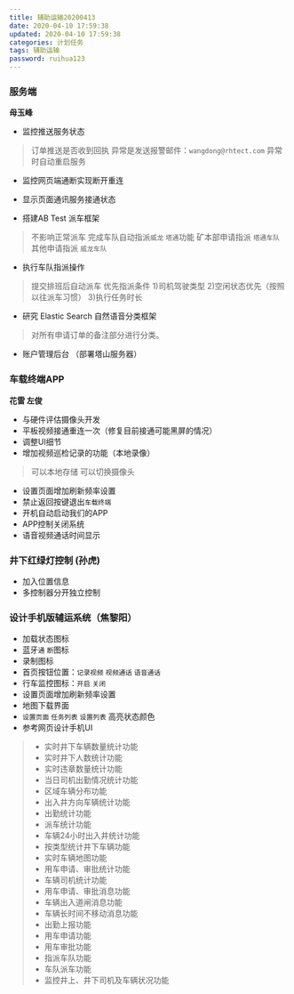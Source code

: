 ```yaml
---
title: 辅助运输20200413
date: 2020-04-10 17:59:38
updated: 2020-04-10 17:59:38
categories: 计划任务
tags: 辅助运输
password: ruihua123
---
```


### 服务端
**母玉峰**

* 监控推送服务状态
> 订单推送是否收到回执
> 异常是发送报警邮件：`wangdong@rhtect.com`
> 异常时自动重启服务

* 监控网页端通断实现断开重连
* 显示页面通讯服务接通状态

* 搭建AB Test 派车框架
> 不影响正常派车
> 完成车队自动指派`威龙` `塔通`功能
> 矿本部申请指派 `塔通车队`
> 其他申请指派 `威龙车队`
* 执行车队指派操作
> 提交排班后自动派车
> 优先指派条件
> 1)司机驾驶类型
> 2)空闲状态优先（按照以往派车习惯）
> 3)执行任务时长

* 研究 Elastic Search 自然语音分类框架
> 对所有申请订单的备注部分进行分类。

* 账户管理后台 （部署塔山服务器）

### 车载终端APP
**花雷 左俊**

* 与硬件评估摄像头开发
* 平板视频接通重连一次（修复目前接通可能黑屏的情况）
* 调整UI细节
* 增加视频巡检记录的功能（本地录像）
> 可以本地存储
> 可以切换摄像头
* 设置页面增加刷新频率设置
* 禁止返回按键退出`车载终端`
* 开机自动启动我们的APP
* APP控制关闭系统
* 语音视频通话时间显示

### 井下红绿灯控制  (孙虎)
* 加入位置信息
* 多控制器分开独立控制

### 设计手机版辅运系统（焦黎阳）
* 加载状态图标
* 蓝牙`通` `断`图标
* 录制图标
* 首页按钮位置：`记录视频` `视频通话` `语音通话`
* 行车监控图标：`开启` `关闭`
* 设置页面增加刷新频率设置
* 地图下载界面
* `设置页面` `任务列表` `设置列表` 高亮状态颜色
* 参考网页设计手机UI
> * 实时井下车辆数量统计功能
> * 实时井下人数统计功能
> * 实时违章数量统计功能
> * 当日司机出勤情况统计功能
> * 区域车辆分布功能
> * 出入井方向车辆统计功能
> * 出勤统计功能
> * 派车统计功能
> * 车辆24小时出入井统计功能
> * 按类型统计井下车辆功能
> * 实时车辆地图功能
> * 用车申请、审批统计功能
> * 车辆司机统计功能
> * 用车申请、审批消息功能
> * 车辆出入道闸消息功能
> * 车辆长时间不移动消息功能
> * 出勤上报功能
> * 用车申请功能
> * 用车审批功能
> * 指派车队功能
> * 车队派车功能
> * 监控井上、井下司机及车辆状况功能